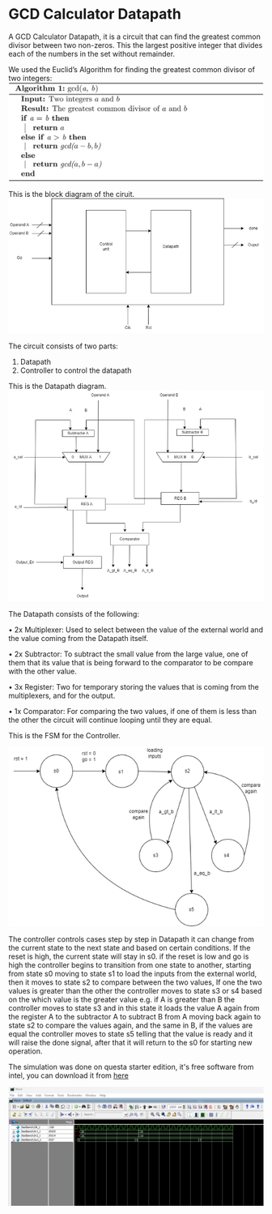 # GCD Calculator Datapath
A GCD Calculator Datapath, it is a circuit that can find the greatest common divisor between two non-zeros. This the largest positive integer that divides each of the numbers in the set without remainder.                     

We used the Euclid’s Algorithm for finding the greatest common divisor of two integers:
![Euclid's algorithm](eu_gcd.jpg)

This is the block diagram of the ciruit.
![Block diagram](block.png)


The circuit consists of two parts:
1. Datapath
2. Controller to control the datapath


This is the Datapath diagram.
![Datapath](datapath.png)

The Datapath consists of the following:

•	2x Multiplexer:
  Used to select between the value of the external world and the value coming from the Datapath itself.

•	2x Subtractor:
  To subtract the small value from the large value, one of them that its value that is being forward to the comparator to be compare with the other value.

•	3x Register:
  Two for temporary storing the values that is coming from the multiplexers, and for the output.

•	1x Comparator:
  For comparing the two values, if one of them is less than the other the circuit will continue looping until they are equal.


This is the FSM for the Controller.

![FSM](fsm.png)

The controller controls cases step by step in Datapath it can change from the current state to the next state and based on certain conditions.
If the reset is high, the current state will stay in s0.
if the reset is low and go is high the controller begins to transition from one state to another, starting from state s0 moving to state s1 to load the inputs from the external world, then it moves to state s2 to compare between the two values, If one the two values is greater than the other the controller moves to state s3 or s4 based on the which value is the greater value e.g. if A is greater than B the controller moves to state s3 and in this state it loads the value A again from the register A to the subtractor A to subtract B from A moving back again to state s2 to compare the values again, and the same in B, if the values are equal the controller moves to state s5 telling that the value is ready and it will raise the done signal, after that it will return to the s0 for starting new operation.

The simulation was done on questa starter edition, it's free software from intel, you can download it from [here](https://www.intel.com/content/www/us/en/software-kit/757227/questa-intel-fpgas-standard-edition-software-version-22-1.html)

![Simulation](sim.png)
